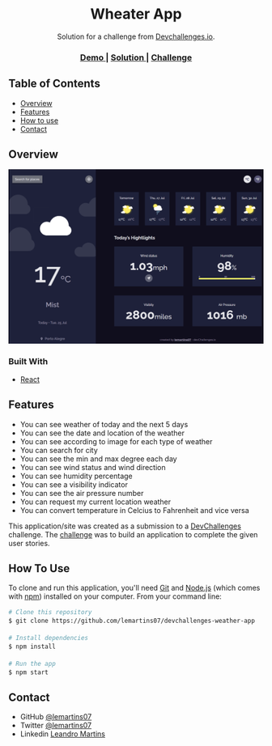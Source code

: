 <!-- Please update value in the {}  -->

<h1 align="center">Wheater App</h1>

<div align="center">
   Solution for a challenge from  <a href="http://devchallenges.io" target="_blank">Devchallenges.io</a>.
</div>

<div align="center">
  <h3>
    <a href="https://weather-app-lemartins07.vercel.app/">
      Demo
    </a>
    <span> | </span>
    <a href="https://devchallenges.io/solutions/yr7CpQfOm56cVmdPMsfB">
      Solution
    </a>
    <span> | </span>
    <a href="https://devchallenges.io/challenges/mM1UIenRhK808W8qmLWv">
      Challenge
    </a>
  </h3>
</div>

<!-- TABLE OF CONTENTS -->

## Table of Contents

- [Overview](#overview)  
- [Features](#features)
- [How to use](#how-to-use)
- [Contact](#contact)

<!-- OVERVIEW -->

## Overview

![screenshot](https://github.com/lemartins07/devchallenges-weather-app/blob/0a3dbcd2d3fc5b937c8c01ff11510a4ff61918a6/src/assets/wheater-app.png?raw=true)

### Built With

<!-- This section should list any major frameworks that you built your project using. Here are a few examples.-->

- [React](https://reactjs.org/)


## Features

<!-- List the features of your application or follow the template. Don't share the figma file here :) -->

- You can see weather of today and the next 5 days
- You can see the date and location of the weather
- You can see according to image for each type of weather
- You can search for city
- You can see the min and max degree each day
- You can see wind status and wind direction
- You can see humidity percentage
- You can see a visibility indicator
- You can see the air pressure number
- You can request my current location weather
- You can convert temperature in Celcius to Fahrenheit and vice versa

This application/site was created as a submission to a [DevChallenges](https://devchallenges.io/challenges) challenge. The [challenge](https://devchallenges.io/challenges/mM1UIenRhK808W8qmLWv) was to build an application to complete the given user stories.

## How To Use

<!-- Example: -->

To clone and run this application, you'll need [Git](https://git-scm.com) and [Node.js](https://nodejs.org/en/download/) (which comes with [npm](http://npmjs.com)) installed on your computer. From your command line:

```bash
# Clone this repository
$ git clone https://github.com/lemartins07/devchallenges-weather-app

# Install dependencies
$ npm install

# Run the app
$ npm start
```


## Contact

- GitHub [@lemartins07](https://{github.com/lemartins07})
- Twitter [@lemartins07](https://{twitter.com/lemartins07})
- Linkedin [Leandro Martins](https://{https://www.linkedin.com/in/lemartins07/})
